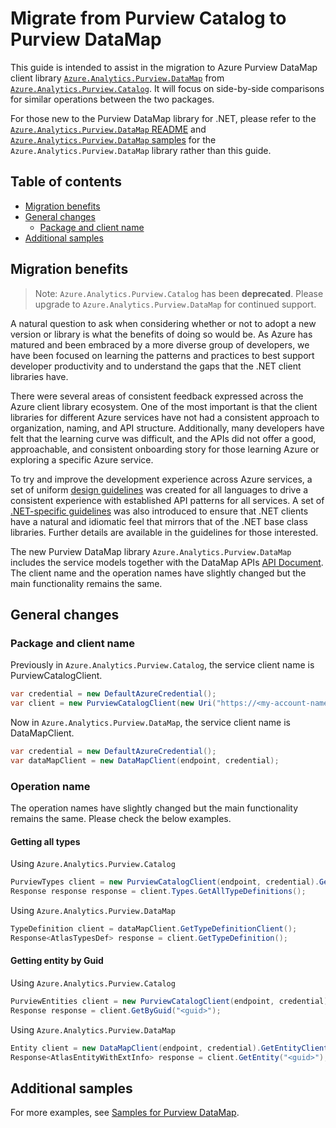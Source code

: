 # Migrate from Purview Catalog to Purview DataMap

This guide is intended to assist in the migration to Azure Purview DataMap client library [`Azure.Analytics.Purview.DataMap`](https://www.nuget.org/packages/Azure.Analytics.Purview.DataMap) from [`Azure.Analytics.Purview.Catalog`](https://www.nuget.org/packages/Azure.Analytics.Purview.Catalog). It will focus on side-by-side comparisons for similar operations between the two packages.

For those new to the Purview DataMap library for .NET, please refer to the [`Azure.Analytics.Purview.DataMap` README](https://github.com/Azure/azure-sdk-for-net/blob/main/sdk/purview/Azure.Analytics.Purview.DataMap/README.md) and [`Azure.Analytics.Purview.DataMap` samples](https://github.com/Azure/azure-sdk-for-net/tree/main/sdk/purview/Azure.Analytics.Purview.DataMap/samples) for the `Azure.Analytics.Purview.DataMap` library rather than this guide.

## Table of contents

- [Migration benefits](#migration-benefits)
- [General changes](#general-changes)
  - [Package and client name](#package-and-client-name)
- [Additional samples](#additional-samples)

## Migration benefits

> Note: `Azure.Analytics.Purview.Catalog` has been <b>deprecated</b>. Please upgrade to `Azure.Analytics.Purview.DataMap` for continued support.

A natural question to ask when considering whether or not to adopt a new version or library is what the benefits of doing so would be. As Azure has matured and been embraced by a more diverse group of developers, we have been focused on learning the patterns and practices to best support developer productivity and to understand the gaps that the .NET client libraries have.

There were several areas of consistent feedback expressed across the Azure client library ecosystem. One of the most important is that the client libraries for different Azure services have not had a consistent approach to organization, naming, and API structure. Additionally, many developers have felt that the learning curve was difficult, and the APIs did not offer a good, approachable, and consistent onboarding story for those learning Azure or exploring a specific Azure service.

To try and improve the development experience across Azure services, a set of uniform [design guidelines](https://azure.github.io/azure-sdk/general_introduction.html) was created for all languages to drive a consistent experience with established API patterns for all services. A set of [.NET-specific guidelines](https://azure.github.io/azure-sdk/dotnet_introduction.html) was also introduced to ensure that .NET clients have a natural and idiomatic feel that mirrors that of the .NET base class libraries. Further details are available in the guidelines for those interested.

The new Purview DataMap library `Azure.Analytics.Purview.DataMap` includes the service models together with the DataMap APIs [API Document](https://learn.microsoft.com/rest/api/purview/datamapdataplane/operation-groups). The client name and the operation names have slightly changed but the main functionality remains the same.

## General changes

### Package and client name

Previously in `Azure.Analytics.Purview.Catalog`, the service client name is PurviewCatalogClient.

```C# Snippet:CreateCatalogClient
var credential = new DefaultAzureCredential();
var client = new PurviewCatalogClient(new Uri("https://<my-account-name>.purview.azure.com"), credential);
```

Now in `Azure.Analytics.Purview.DataMap`, the service client name is DataMapClient.

```C# Snippet:CreateDataMapClient
var credential = new DefaultAzureCredential();
var dataMapClient = new DataMapClient(endpoint, credential);
```

### Operation name
The operation names have slightly changed but the main functionality remains the same. Please check the below examples.

#### Getting all types

Using `Azure.Analytics.Purview.Catalog`
```C# Snippet:CatalogGetAllTypes
PurviewTypes client = new PurviewCatalogClient(endpoint, credential).GetPurviewTypesClient();
Response response response = client.Types.GetAllTypeDefinitions();
```

Using `Azure.Analytics.Purview.DataMap`
```C# Snippet:DataMapGetAllTypes
TypeDefinition client = dataMapClient.GetTypeDefinitionClient();
Response<AtlasTypesDef> response = client.GetTypeDefinition();
```

#### Getting entity by Guid

Using `Azure.Analytics.Purview.Catalog`
```C# Snippet:CatalogGetEntityByGuid
PurviewEntities client = new PurviewCatalogClient(endpoint, credential).GetPurviewEntitiesClient();
Response response = client.GetByGuid("<guid>");
```

Using `Azure.Analytics.Purview.DataMap`
```C# Snippet:DataMapGetEntityByGuid
Entity client = new DataMapClient(endpoint, credential).GetEntityClient();
Response<AtlasEntityWithExtInfo> response = client.GetEntity("<guid>");
```

## Additional samples

For more examples, see [Samples for Purview DataMap](https://github.com/Azure/azure-sdk-for-net/tree/main/sdk/purview/Azure.Analytics.Purview.DataMap#examples).